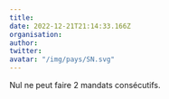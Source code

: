 ```yaml
---
title: 
date: 2022-12-21T21:14:33.166Z
organisation: 
author: 
twitter: 
avatar: "/img/pays/SN.svg"
---
```


Nul ne peut faire 2 mandats consécutifs. 